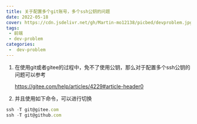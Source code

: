 ```yaml
---
title: 关于配置多个git账号，多个ssh公钥的问题
date: 2022-05-18
cover: https://cdn.jsdelivr.net/gh/Martin-mo12138/picbed/devproblem.jpg
tags:
 - 前端
 - dev-problem
categories:
 -  dev-problem
---
```



1. 在使用git或者gitee的过程中，免不了使用公钥，那么对于配置多个ssh公钥的问题可以参考

   https://gitee.com/help/articles/4229#article-header0

2. 并且使用如下命令，可以进行切换

```javascript
ssh -T git@gitee.com
ssh -T git@github.com
```
 